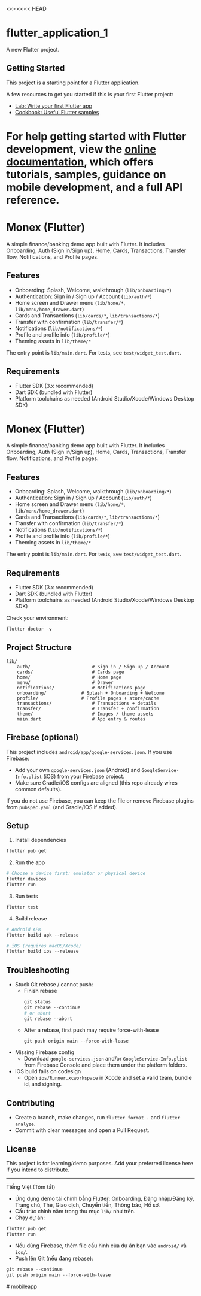 <<<<<<< HEAD

# flutter_application_1

A new Flutter project.

## Getting Started

This project is a starting point for a Flutter application.

A few resources to get you started if this is your first Flutter project:

- [Lab: Write your first Flutter app](https://docs.flutter.dev/get-started/codelab)
- [Cookbook: Useful Flutter samples](https://docs.flutter.dev/cookbook)

For help getting started with Flutter development, view the
[online documentation](https://docs.flutter.dev/), which offers tutorials,
samples, guidance on mobile development, and a full API reference.
=======

# Monex (Flutter)

A simple finance/banking demo app built with Flutter. It includes Onboarding, Auth (Sign in/Sign up), Home, Cards, Transactions, Transfer flow, Notifications, and Profile pages.

## Features

- Onboarding: Splash, Welcome, walkthrough (`lib/onboarding/*`)
- Authentication: Sign in / Sign up / Account (`lib/auth/*`)
- Home screen and Drawer menu (`lib/home/*`, `lib/menu/home_drawer.dart`)
- Cards and Transactions (`lib/cards/*`, `lib/transactions/*`)
- Transfer with confirmation (`lib/transfer/*`)
- Notifications (`lib/notifications/*`)
- Profile and profile info (`lib/profile/*`)
- Theming assets in `lib/theme/*`

The entry point is `lib/main.dart`. For tests, see `test/widget_test.dart`.

## Requirements

- Flutter SDK (3.x recommended)
- Dart SDK (bundled with Flutter)
- Platform toolchains as needed (Android Studio/Xcode/Windows Desktop SDK)

# Monex (Flutter)

A simple finance/banking demo app built with Flutter. It includes Onboarding, Auth (Sign in/Sign up), Home, Cards, Transactions, Transfer flow, Notifications, and Profile pages.

## Features

- Onboarding: Splash, Welcome, walkthrough (`lib/onboarding/*`)
- Authentication: Sign in / Sign up / Account (`lib/auth/*`)
- Home screen and Drawer menu (`lib/home/*`, `lib/menu/home_drawer.dart`)
- Cards and Transactions (`lib/cards/*`, `lib/transactions/*`)
- Transfer with confirmation (`lib/transfer/*`)
- Notifications (`lib/notifications/*`)
- Profile and profile info (`lib/profile/*`)
- Theming assets in `lib/theme/*`

The entry point is `lib/main.dart`. For tests, see `test/widget_test.dart`.

## Requirements

- Flutter SDK (3.x recommended)
- Dart SDK (bundled with Flutter)
- Platform toolchains as needed (Android Studio/Xcode/Windows Desktop SDK)

Check your environment:

```powershell
flutter doctor -v
```

## Project Structure

```
lib/
	auth/						# Sign in / Sign up / Account
	cards/						# Cards page
	home/						# Home page
	menu/						# Drawer
	notifications/				# Notifications page
	onboarding/				# Splash + Onboarding + Welcome
	profile/				# Profile pages + store/cache
	transactions/				# Transactions + details
	transfer/					# Transfer + confirmation
	theme/						# Images / theme assets
	main.dart					# App entry & routes
```

## Firebase (optional)

This project includes `android/app/google-services.json`. If you use Firebase:

- Add your own `google-services.json` (Android) and `GoogleService-Info.plist` (iOS) from your Firebase project.
- Make sure Gradle/iOS configs are aligned (this repo already wires common defaults).

If you do not use Firebase, you can keep the file or remove Firebase plugins from `pubspec.yaml` (and Gradle/iOS if added).

## Setup

1. Install dependencies

```powershell
flutter pub get
```

2. Run the app

```powershell
# Choose a device first: emulator or physical device
flutter devices
flutter run
```

3. Run tests

```powershell
flutter test
```

4. Build release

```powershell
# Android APK
flutter build apk --release

# iOS (requires macOS/Xcode)
flutter build ios --release
```

## Troubleshooting

- Stuck Git rebase / cannot push:
  - Finish rebase
    ```powershell
    git status
    git rebase --continue
    # or abort
    git rebase --abort
    ```
  - After a rebase, first push may require force-with-lease
    ```powershell
    git push origin main --force-with-lease
    ```
- Missing Firebase config
  - Download `google-services.json` and/or `GoogleService-Info.plist` from Firebase Console and place them under the platform folders.
- iOS build fails on codesign
  - Open `ios/Runner.xcworkspace` in Xcode and set a valid team, bundle id, and signing.

## Contributing

- Create a branch, make changes, run `flutter format .` and `flutter analyze`.
- Commit with clear messages and open a Pull Request.

## License

This project is for learning/demo purposes. Add your preferred license here if you intend to distribute.

---

Tiếng Việt (Tóm tắt)

- Ứng dụng demo tài chính bằng Flutter: Onboarding, Đăng nhập/Đăng ký, Trang chủ, Thẻ, Giao dịch, Chuyển tiền, Thông báo, Hồ sơ.
- Cấu trúc chính nằm trong thư mục `lib/` như trên.
- Chạy dự án:

```powershell
flutter pub get
flutter run
```

- Nếu dùng Firebase, thêm file cấu hình của dự án bạn vào `android/` và `ios/`.
- Push lên Git (nếu đang rebase):

```powershell
git rebase --continue
git push origin main --force-with-lease
```
#   m o b i l e a p p  
 